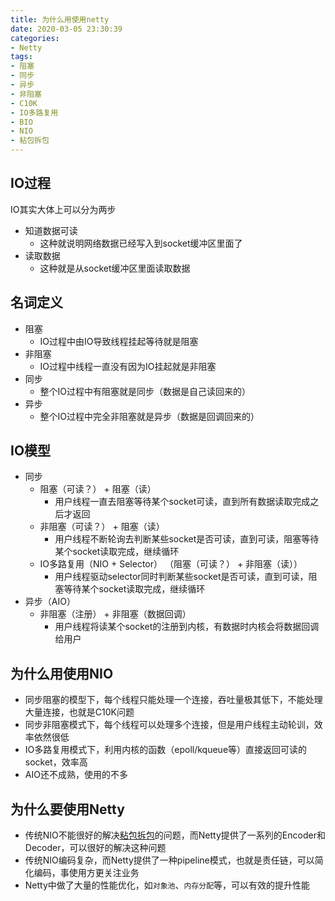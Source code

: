 ```yaml
---
title: 为什么用使用netty
date: 2020-03-05 23:30:39
categories:
- Netty
tags:
- 阻塞
- 同步
- 异步
- 非阻塞
- C10K
- IO多路复用
- BIO
- NIO
- 粘包拆包
---
```


## IO过程
IO其实大体上可以分为两步
- 知道数据可读
    - 这种就说明网络数据已经写入到socket缓冲区里面了
- 读取数据
    - 这种就是从socket缓冲区里面读取数据
## 名词定义
- 阻塞
    - IO过程中由IO导致线程挂起等待就是阻塞
- 非阻塞
    - IO过程中线程一直没有因为IO挂起就是非阻塞
- 同步
    - 整个IO过程中有阻塞就是同步（数据是自己读回来的）
- 异步
    - 整个IO过程中完全非阻塞就是异步（数据是回调回来的）

## IO模型
- 同步
    - 阻塞（可读？） + 阻塞（读）
        - 用户线程一直去阻塞等待某个socket可读，直到所有数据读取完成之后才返回
    - 非阻塞（可读？） + 阻塞（读）
        - 用户线程不断轮询去判断某些socket是否可读，直到可读，阻塞等待某个socket读取完成，继续循环
    - IO多路复用（NIO + Selector） （阻塞（可读？） + 非阻塞（读））
        - 用户线程驱动selector同时判断某些socket是否可读，直到可读，阻塞等待某个socket读取完成，继续循环
- 异步（AIO）
    - 非阻塞（注册） + 非阻塞（数据回调）
        - 用户线程将读某个socket的注册到内核，有数据时内核会将数据回调给用户

## 为什么用使用NIO
- 同步阻塞的模型下，每个线程只能处理一个连接，吞吐量极其低下，不能处理大量连接，也就是C10K问题
- 同步非阻塞模式下，每个线程可以处理多个连接，但是用户线程主动轮训，效率依然很低
- IO多路复用模式下，利用内核的函数（epoll/kqueue等）直接返回可读的socket，效率高
- AIO还不成熟，使用的不多

## 为什么要使用Netty
- 传统NIO不能很好的解决[粘包拆包](https://www.yuhao.pro/2019/09/07/02_%E6%8B%86%E5%8C%85%E7%B2%98%E5%8C%85/)的问题，而Netty提供了一系列的Encoder和Decoder，可以很好的解决这种问题
- 传统NIO编码复杂，而Netty提供了一种pipeline模式，也就是责任链，可以简化编码，事使用方更关注业务
- Netty中做了大量的性能优化，如`对象池`、`内存分配`等，可以有效的提升性能